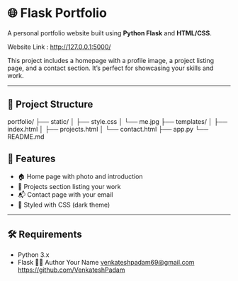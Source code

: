 # 🌐 Flask Portfolio

A personal portfolio website built using **Python Flask** and **HTML/CSS**.

Website Link : http://127.0.0.1:5000/

This project includes a homepage with a profile image, a project listing page, and a contact section. It’s perfect for showcasing your skills and work.

---

## 📂 Project Structure

portfolio/
├── static/
│ ├── style.css
│ └── me.jpg
├── templates/
│ ├── index.html
│ ├── projects.html
│ └── contact.html
├── app.py
└── README.md
## 🚀 Features

- 🏠 Home page with photo and introduction
- 💼 Projects section listing your work
- 📬 Contact page with your email
- 🎨 Styled with CSS (dark theme)

---

## 🛠️ Requirements

- Python 3.x
- Flask
🧑‍💻 Author
Your Name
venkateshpadam69@gmail.com
https://github.com/VenkateshPadam
